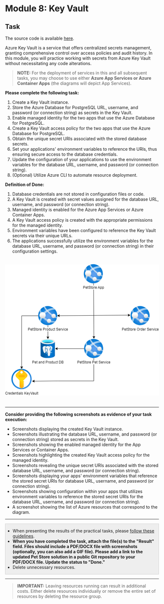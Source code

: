 # Module 8: Key Vault

## Task

The source code is available [here](../../../petstore).

Azure Key Vault is a service that offers centralized secrets management, granting comprehensive control over access policies and audit history. In this module, you will practice working with secrets from Azure Key Vault without necessitating any code alterations.

> **NOTE:** For the deployment of services in this and all subsequent tasks, you may choose to use either **Azure App Services or Azure Container Apps** (the diagrams will depict App Services).

**Please complete the following task:**

1. Create a Key Vault instance.
2. Store the Azure Database for PostgreSQL URL, username, and password (or connection string) as secrets in the Key Vault.
3. Enable managed identity for the two apps that use the Azure Database for PostgreSQL.
4. Create a Key Vault access policy for the two apps that use the Azure Database for PostgreSQL.
5. Obtain the unique secret URIs associated with the stored database secrets.
6. Set your applications' environment variables to reference the URIs, thus ensuring secure access to the database credentials.
7. Update the configuration of your applications to use the environment variables for the database URL, username, and password (or connection string).
8. (Optional) Utilize Azure CLI to automate resource deployment.

**Definition of Done:**

1. Database credentials are not stored in configuration files or code.
2. A Key Vault is created with secret values assigned for the database URL, username, and password (or connection string).
3. Managed identity is enabled for the Azure App Services or Azure Container Apps.
4. A Key Vault access policy is created with the appropriate permissions for the managed identity.
5. Environment variables have been configured to reference the Key Vault secrets via their unique URLs.
6. The applications successfully utilize the environment variables for the database URL, username, and password (or connection string) in their configuration settings.

<img src="images/scheme.png" width="550" style="margin: 20px 0; display: inline-block;"/>

<hr>

**Consider providing the following screenshots as evidence of your task execution:**

- Screenshots displaying the created Key Vault instance.
- Screenshots illustrating the database URL, username, and password (or connection string) stored as secrets in the Key Vault.
- Screenshots showing the enabled managed identity for the App Services or Container Apps.
- Screenshots highlighting the created Key Vault access policy for the managed identity.
- Screenshots revealing the unique secret URIs associated with the stored database URL, username, and password (or connection string).
- Screenshots displaying your apps' environment variables that reference the stored secret URIs for database URL, username, and password (or connection string).
- Screenshots showing configuration within your apps that utilizes environment variables to reference the stored secret URIs for the database URL, username, and password (or connection string).
- A screenshot showing the list of Azure resources that correspond to the diagram.

<hr>

<div style="border: 1px solid #ccc; background-color: #eee;">
  <ul>
    <li>When presenting the results of the practical tasks, please <a href="../common/presenting-results/presenting-results.md">follow these guidelines</a>.</li>
    <li><strong>When you have completed the task, attach the file(s) to the "Result" field. Files should include a PDF/DOCX file with screenshots (optionally, you can also add a GIF file). Please add a link to the updated Pet Store solution in a public Git repository to your PDF/DOCX file. Update the status to "Done."</strong></li>
    <li>Delete unnecessary resources.</li>
  </ul>
</div>
<hr>

>**IMPORTANT:** Leaving resources running can result in additional costs. Either delete resources individually or remove the entire set of resources by deleting the resource group.
